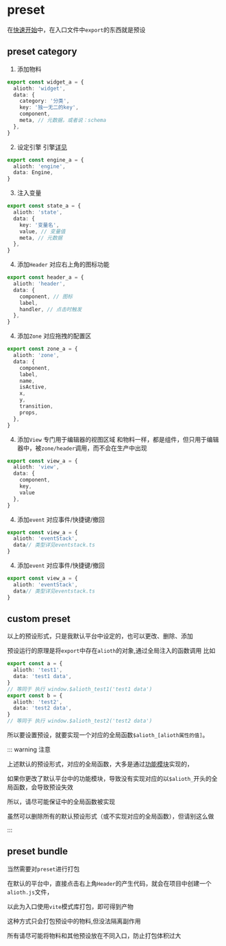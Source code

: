 # preset
在[快速开始](./quick-start.md)中，在入口文件中`export`的东西就是预设

## preset category

1. 添加物料

```ts
export const widget_a = {
  alioth: 'widget',
  data: {
    category: '分类',
    key: '独一无二的key',
    component,
    meta, // 元数据，或者说：schema
  },
}
```

2. 设定引擎
   引擎[详见](./engine.md)

```ts
export const engine_a = {
  alioth: 'engine',
  data: Engine,
}
```

3. 注入变量

```ts
export const state_a = {
  alioth: 'state',
  data: {
    key: '变量名',
    value, // 变量值
    meta, // 元数据
  },
}
```

4. 添加`Header`
   对应右上角的图标功能

```ts
export const header_a = {
  alioth: 'header',
  data: {
    component, // 图标
    label,
    handler, // 点击时触发
  },
}
```

4. 添加`Zone`
对应拖拽的配置区

```ts
export const zone_a = {
  alioth: 'zone',
  data: {
    component,
    label,
    name,
    isActive,
    x,
    y,
    transition,
    props,
  },
}
```

4. 添加`View`
专门用于编辑器的视图区域
和物料一样，都是组件，但只用于编辑器中，被`zone/header`调用，而不会在生产中出现

```ts
export const view_a = {
  alioth: 'view',
  data: {
    component,
    key,
    value
  },
}
```

4. 添加`event`
对应事件/快捷键/撤回

```ts
export const view_a = {
  alioth: 'eventStack',
  data// 类型详见eventstack.ts
}
```

4. 添加`event`
对应事件/快捷键/撤回

```ts
export const view_a = {
  alioth: 'eventStack',
  data// 类型详见eventstack.ts
}
```

## custom preset

以上的预设形式，只是我默认平台中设定的，也可以更改、删除、添加

预设运行的原理是将`export`中存在`alioth`的对象,通过全局注入的函数调用
比如

```ts
export const a = {
  alioth: 'test1',
  data: 'test1 data',
}
// 等同于 执行 window.$alioth_test1('test1 data')
export const b = {
  alioth: 'test2',
  data: 'test2 data',
}
// 等同于 执行 window.$alioth_test2('test2 data')
```

所以要设置预设，就要实现一个对应的全局函数`$alioth_[alioth属性的值]`。

::: warning 注意

上述默认的预设形式，对应的全局函数，大多是通过[功能模块]()实现的，

如果你更改了默认平台中的功能模块，导致没有实现对应的以`$alioth_`开头的全局函数，会导致预设失效

所以，请尽可能保证[]()中的全局函数被实现

虽然可以删除所有的默认预设形式（或不实现对应的全局函数），但请别这么做

:::

## preset bundle

当然需要对`preset`进行打包

在默认的平台中，直接点击右上角`Header`的产生代码，就会在项目中创建一个`alioth.js`文件，

以此为入口使用`vite`模式库打包，即可得到产物

这种方式只会打包预设中的物料,但没法隔离副作用

所有请尽可能将物料和其他预设放在不同入口，防止打包体积过大
